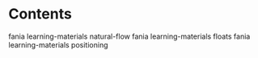 # Contents

fania learning-materials natural-flow
fania learning-materials floats
fania learning-materials positioning
